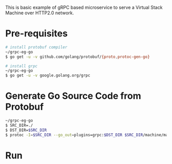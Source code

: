 
This is basic example of gRPC based microservice to serve a Virtual Stack Machine over HTTP2.0 network.

# Pre-requisites
```bash
# install protobuf compiler
~/grpc-eg-go
$ go get -u -v github.com/golang/protobuf/{proto,protoc-gen-go}

# install grpc
~/grpc-eg-go
$ go get -u -v google.golang.org/grpc
```
# Generate Go Source Code from Protobuf
```bash
~/grpc-eg-go
$ SRC_DIR=./
$ DST_DIR=$SRC_DIR
$ protoc -I=$SRC_DIR --go_out=plugins=grpc:$DST_DIR $SRC_DIR/machine/machine.proto
```

# Run
```bash